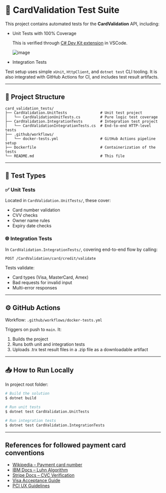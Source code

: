 # 🧪 CardValidation Test Suite

This project contains automated tests for the **CardValidation** API, including:

* Unit Tests with 100% Coverage

  This is verified through [C# Dev Kit extension](https://marketplace.visualstudio.com/items?itemName=ms-dotnettools.csdevkit) in VSCode.
  
  ![image](https://github.com/user-attachments/assets/4ea208f6-c3e8-44ac-bf68-6e1f85843465)


* Integration Tests
  
Test setup uses simple `xUnit`, `HttpClient`, and `dotnet test` CLI tooling.
It is also integrated with GitHub Actions for CI, and includes test result artifacts.

---

## 📁 Project Structure

```
card_validation_tests/
├── CardValidation.UnitTests               # Unit test project
│   └── CardValidationUnitTests.cs         # Pure logic test coverage
├── CardValidation.IntegrationTests        # Integration test project
│   └── CardValidationIntegrationTests.cs  # End-to-end HTTP-level tests
├── .github/workflows/
│   └── docker-tests.yml                   # GitHub Actions pipeline setup
├── Dockerfile                             # Containerization of the tests
└── README.md                              # This file
```

---

## 🧪 Test Types

### ✅ Unit Tests

Located in `CardValidation.UnitTests/`, these cover:

* Card number validation
* CVV checks
* Owner name rules
* Expiry date checks

### 🌐 Integration Tests

In `CardValidation.IntegrationTests/`, covering end-to-end flow by calling:

```
POST /CardValidation/card/credit/validate
```

Tests validate:

* Card types (Visa, MasterCard, Amex)
* Bad requests for invalid input
* Multi-error responses

---

## ⚙️ GitHub Actions

Workflow: `.github/workflows/docker-tests.yml`

Triggers on push to `main`. It:

1. Builds the project
2. Runs both unit and integration tests
3. Uploads .trx test result files in a .zip file as a downloadable artifact

---

## 📥 How to Run Locally
In project root folder:
```bash
# Build the solution
$ dotnet build

# Run unit tests
$ dotnet test CardValidation.UnitTests

# Run integration tests
$ dotnet test CardValidation.IntegrationTests
```

---

## References for followed payment card conventions

- [Wikipedia – Payment card number](https://en.wikipedia.org/wiki/Payment_card_number)
- [IBM Docs – Luhn Algorithm](https://www.ibm.com/docs/en/zos/2.1.0?topic=applications-luhn-algorithm)
- [Stripe Docs – CVC Verification](https://stripe.com/docs/testing#cvc-number)
- [Visa Acceptance Guide](https://usa.visa.com/dam/VCOM/download/merchants/visa-acceptance-guide-for-visa-merchants.pdf)
- [PCI UX Guidelines](https://www.pcisecuritystandards.org/pdfs/PCI-UX-Design-Guidelines.pdf)
